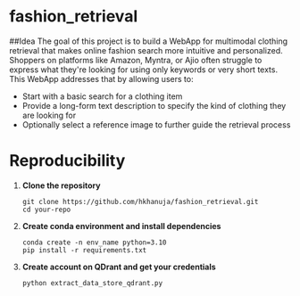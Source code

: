 # fashion_retrieval

##Idea
The goal of this project is to build a WebApp for multimodal clothing retrieval that makes online fashion search more intuitive and personalized.
Shoppers on platforms like Amazon, Myntra, or Ajio often struggle to express what they're looking for using only keywords or very short texts. This WebApp addresses that by allowing users to:
- Start with a basic search for a clothing item
- Provide a long-form text description to specify the kind of clothing they are looking for
- Optionally select a reference image to further guide the retrieval process

# Reproducibility

1. **Clone the repository**
   ```
   git clone https://github.com/hkhanuja/fashion_retrieval.git
   cd your-repo
   ```
2. **Create conda environment and install dependencies**
   ```
   conda create -n env_name python=3.10
   pip install -r requirements.txt
   ```

3. **Create account on QDrant and get your credentials**
   ```
   python extract_data_store_qdrant.py
   ```
